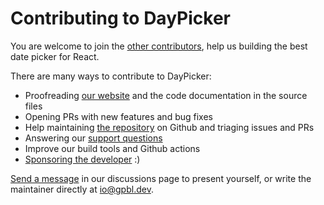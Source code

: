 # Contributing to DayPicker

You are welcome to join the [other
contributors](https://github.com/gpbl/react-day-picker/graphs/contributors),
help us building the best date picker for React. 

There are many ways to contribute to DayPicker:

- Proofreading [our website](http://react-day-picker-next.netlify.app) and the
  code documentation in the source files
- Opening PRs with new features and bug fixes
- Help maintaining [the repository](https://github.com/gpbl/react-day-picker) on Github and triaging issues and PRs
- Answering our [support questions](https://github.com/gpbl/react-day-picker/discussions/categories/support)
- Improve our build tools and Github actions
- [Sponsoring the developer](https://github.com/sponsors/gpbl) :)

[Send a
message](https://github.com/gpbl/react-day-picker/discussions)
in our discussions page to present yourself, or write the maintainer directly at
io@gpbl.dev.
